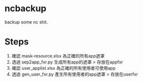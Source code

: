 # ncbackup

backup some nc shit.

# Steps
1. 確認 mask-resource.xlsx 為正確的所有app遮罩
2. 透過 sep2app_fxr.py 生成所有app的遮罩 > 存放在appfxr
3. 確認 user_applist.xlsx 為正確的所有使用者可使用app
4. 透過 gen_user_fxr.py 產生所有使用者的app遮罩 > 存放在userfxr
